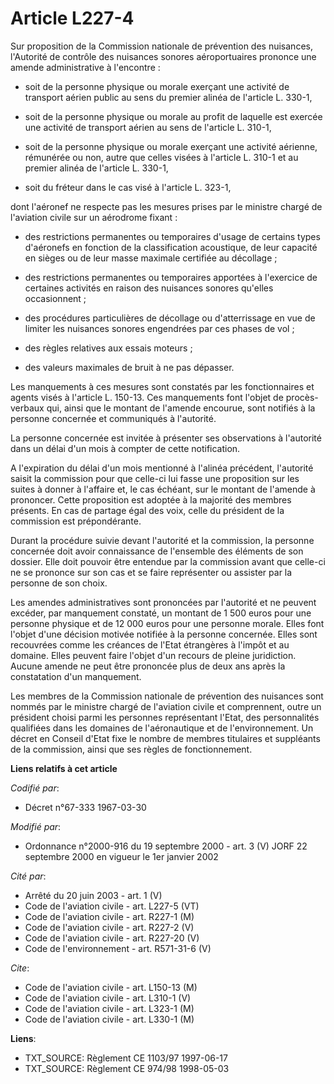 # Article L227-4

Sur proposition de la Commission nationale de prévention des nuisances, l'Autorité de contrôle des nuisances sonores
aéroportuaires prononce une amende administrative à l'encontre :

- soit de la personne physique ou morale exerçant une activité de transport aérien public au sens du premier alinéa de
l'article L. 330-1,

- soit de la personne physique ou morale au profit de laquelle est exercée une activité de transport aérien au sens de
l'article L. 310-1,

- soit de la personne physique ou morale exerçant une activité aérienne, rémunérée ou non, autre que celles visées à
l'article L. 310-1 et au premier alinéa de l'article L. 330-1,

- soit du fréteur dans le cas visé à l'article L. 323-1,

dont l'aéronef ne respecte pas les mesures prises par le ministre chargé de l'aviation civile sur un aérodrome fixant :

- des restrictions permanentes ou temporaires d'usage de certains types d'aéronefs en fonction de la classification
acoustique, de leur capacité en sièges ou de leur masse maximale certifiée au décollage ;

- des restrictions permanentes ou temporaires apportées à l'exercice de certaines activités en raison des nuisances sonores
qu'elles occasionnent ;

- des procédures particulières de décollage ou d'atterrissage en vue de limiter les nuisances sonores engendrées par ces
phases de vol ;

- des règles relatives aux essais moteurs ;

- des valeurs maximales de bruit à ne pas dépasser.

Les manquements à ces mesures sont constatés par les fonctionnaires et agents visés à l'article L. 150-13. Ces manquements
font l'objet de procès-verbaux qui, ainsi que le montant de l'amende encourue, sont notifiés à la personne concernée et
communiqués à l'autorité.

La personne concernée est invitée à présenter ses observations à l'autorité dans un délai d'un mois à compter de cette
notification.

A l'expiration du délai d'un mois mentionné à l'alinéa précédent, l'autorité saisit la commission pour que celle-ci lui fasse
une proposition sur les suites à donner à l'affaire et, le cas échéant, sur le montant de l'amende à prononcer. Cette
proposition est adoptée à la majorité des membres présents. En cas de partage égal des voix, celle du président de la
commission est prépondérante.

Durant la procédure suivie devant l'autorité et la commission, la personne concernée doit avoir connaissance de l'ensemble
des éléments de son dossier. Elle doit pouvoir être entendue par la commission avant que celle-ci ne se prononce sur son cas
et se faire représenter ou assister par la personne de son choix.

Les amendes administratives sont prononcées par l'autorité et ne peuvent excéder, par manquement constaté, un montant de 1
500 euros pour une personne physique et de 12 000 euros pour une personne morale. Elles font l'objet d'une décision motivée
notifiée à la personne concernée. Elles sont recouvrées comme les créances de l'Etat étrangères à l'impôt et au domaine.
Elles peuvent faire l'objet d'un recours de pleine juridiction. Aucune amende ne peut être prononcée plus de deux ans après
la constatation d'un manquement.

Les membres de la Commission nationale de prévention des nuisances sont nommés par le ministre chargé de l'aviation civile et
comprennent, outre un président choisi parmi les personnes représentant l'Etat, des personnalités qualifiées dans les
domaines de l'aéronautique et de l'environnement. Un décret en Conseil d'Etat fixe le nombre de membres titulaires et
suppléants de la commission, ainsi que ses règles de fonctionnement.

**Liens relatifs à cet article**

_Codifié par_:

  - Décret n°67-333 1967-03-30

_Modifié par_:

  - Ordonnance n°2000-916 du 19 septembre 2000 - art. 3 (V) JORF 22 septembre 2000 en vigueur le 1er janvier 2002

_Cité par_:

  - Arrêté du 20 juin 2003 - art. 1 (V)
  - Code de l'aviation civile - art. L227-5 (VT)
  - Code de l'aviation civile - art. R227-1 (M)
  - Code de l'aviation civile - art. R227-2 (V)
  - Code de l'aviation civile - art. R227-20 (V)
  - Code de l'environnement - art. R571-31-6 (V)

_Cite_:

  - Code de l'aviation civile - art. L150-13 (M)
  - Code de l'aviation civile - art. L310-1 (V)
  - Code de l'aviation civile - art. L323-1 (M)
  - Code de l'aviation civile - art. L330-1 (M)

**Liens**:

  - TXT_SOURCE: Règlement CE 1103/97 1997-06-17
  - TXT_SOURCE: Règlement CE 974/98 1998-05-03
